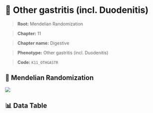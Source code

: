 # 🧪 Other gastritis (incl. Duodenitis)

> **Root:** Mendelian Randomization

> **Chapter:** 11  

> **Chapter name:** Digestive

> **Phenotype:** Other gastritis (incl. Duodenitis)  

> **Code:** `K11_OTHGASTR`

## 🧬 Mendelian Randomization  

<img src="/MR/Figures/Forward/K11_OTHGASTR.png"/>

## 📊 Data Table

<CsvTableMRF src="/MR/Data/Forward/K11_OTHGASTR.csv"/>
